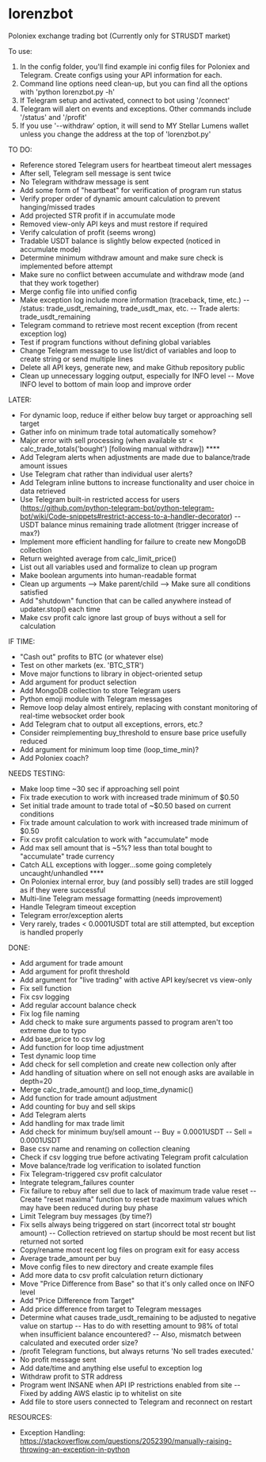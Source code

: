 # lorenzbot
Poloniex exchange trading bot (Currently only for STRUSDT market)

To use:
1) In the config folder, you'll find example ini config files for Poloniex and Telegram. Create configs using your API information for each.
2) Command line options need clean-up, but you can find all the options with 'python lorenzbot.py -h'
3) If Telegram setup and activated, connect to bot using '/connect'
4) Telegram will alert on events and exceptions. Other commands include '/status' and '/profit'
5) If you use '--withdraw' option, it will send to MY Stellar Lumens wallet unless you change the address at the top of 'lorenzbot.py'

TO DO:
- Reference stored Telegram users for heartbeat timeout alert messages
- After sell, Telegram sell message is sent twice
- No Telegram withdraw message is sent
- Add some form of "heartbeat" for verification of program run status
- Verify proper order of dynamic amount calculation to prevent hanging/missed trades
- Add projected STR profit if in accumulate mode
- Removed view-only API keys and must restore if required
- Verify calculation of profit (seems wrong)
- Tradable USDT balance is slightly below expected (noticed in accumulate mode)
- Determine minimum withdraw amount and make sure check is implemented before attempt
- Make sure no conflict between accumulate and withdraw mode (and that they work together)
- Merge config file into unified config
- Make exception log include more information (traceback, time, etc.)
-- /status: trade_usdt_remaining, trade_usdt_max, etc.
-- Trade alerts: trade_usdt_remaining
- Telegram command to retrieve most recent exception (from recent exception log)
- Test if program functions without defining global variables
- Change Telegram message to use list/dict of variables and loop to create string or send multiple lines
- Delete all API keys, generate new, and make Github repository public
- Clean up unnecessary logging output, especially for INFO level
-- Move INFO level to bottom of main loop and improve order

LATER:
- For dynamic loop, reduce if either below buy target or approaching sell target
- Gather info on minimum trade total automatically somehow?
- Major error with sell processing (when available str < calc_trade_totals('bought') [following manual withdraw]) ****
- Add Telegram alerts when adjustments are made due to balance/trade amount issues
- Use Telegram chat rather than individual user alerts?
- Add Telegram inline buttons to increase functionality and user choice in data retrieved
- Use Telegram built-in restricted access for users (https://github.com/python-telegram-bot/python-telegram-bot/wiki/Code-snippets#restrict-access-to-a-handler-decorator)
-- USDT balance minus remaining trade allotment (trigger increase of max?)
- Implement more efficient handling for failure to create new MongoDB collection
- Return weighted average from calc_limit_price()
- List out all variables used and formalize to clean up program
- Make boolean arguments into human-readable format
- Clean up arguments --> Make parent/child --> Make sure all conditions satisfied
- Add "shutdown" function that can be called anywhere instead of updater.stop() each time
- Make csv profit calc ignore last group of buys without a sell for calculation

IF TIME:
- "Cash out" profits to BTC (or whatever else)
- Test on other markets (ex. 'BTC_STR')
- Move major functions to library in object-oriented setup
- Add argument for product selection
- Add MongoDB collection to store Telegram users
- Python emoji module with Telegram messages
- Remove loop delay almost entirely, replacing with constant monitoring of real-time websocket order book
- Add Telegram chat to output all exceptions, errors, etc.?
- Consider reimplementing buy_threshold to ensure base price usefully reduced
- Add argument for minimum loop time (loop_time_min)?
- Add Poloniex coach?

NEEDS TESTING:
- Make loop time ~30 sec if approaching sell point
- Fix trade execution to work with increased trade minimum of $0.50
- Set initial trade amount to trade total of ~$0.50 based on current conditions
- Fix trade amount calculation to work with increased trade minimum of $0.50
- Fix csv profit calculation to work with "accumulate" mode
- Add max sell amount that is ~5%? less than total bought to "accumulate" trade currency
- Catch ALL exceptions with logger...some going completely uncaught/unhandled ****
- On Poloniex internal error, buy (and possibly sell) trades are still logged as if they were successful
- Multi-line Telegram message formatting (needs improvement)
- Handle Telegram timeout exception
- Telegram error/exception alerts
- Very rarely, trades < 0.0001USDT total are still attempted, but exception is handled properly

DONE:
- Add argument for trade amount
- Add argument for profit threshold
- Add argument for "live trading" with active API key/secret vs view-only
- Fix sell function
- Fix csv logging
- Add regular account balance check
- Fix log file naming
- Add check to make sure arguments passed to program aren't too extreme due to typo
- Add base_price to csv log
- Add function for loop time adjustment
- Test dynamic loop time
- Add check for sell completion and create new collection only after
- Add handling of situation where on sell not enough asks are available in depth=20
- Merge calc_trade_amount() and loop_time_dynamic()
- Add function for trade amount adjustment
- Add counting for buy and sell skips
- Add Telegram alerts
- Add handling for max trade limit
- Add check for minimum buy/sell amount
-- Buy = 0.0001USDT
-- Sell = 0.0001USDT
- Base csv name and renaming on collection cleaning
- Check if csv logging true before activating Telegram profit calculation
- Move balance/trade log verification to isolated function
- Fix Telegram-triggered csv profit calculator
- Integrate telegram_failures counter
- Fix failure to rebuy after sell due to lack of maximum trade value reset
-- Create "reset maxima" function to reset trade maximum values which may have been reduced during buy phase
- Limit Telegram buy messages (by time?)
- Fix sells always being triggered on start (incorrect total str bought amount)
-- Collection retrieved on startup should be most recent but list returned not sorted
- Copy/rename most recent log files on program exit for easy access
- Average trade_amount per buy
- Move config files to new directory and create example files
- Add more data to csv profit calculation return dictionary
- Move "Price Difference from Base" so that it's only called once on INFO level
- Add "Price Difference from Target"
- Add price difference from target to Telegram messages
- Determine what causes trade_usdt_remaining to be adjusted to negative value on startup
-- Has to do with resetting amount to 98% of total when insufficient balance encountered?
-- Also, mismatch between calculated and executed order size?
- /profit Telegram functions, but always returns 'No sell trades executed.'
- No profit message sent
- Add date/time and anything else useful to exception log
- Withdraw profit to STR address
- Program went INSANE when API IP restrictions enabled from site
-- Fixed by adding AWS elastic ip to whitelist on site
- Add file to store users connected to Telegram and reconnect on restart

RESOURCES:
- Exception Handling:
https://stackoverflow.com/questions/2052390/manually-raising-throwing-an-exception-in-python

